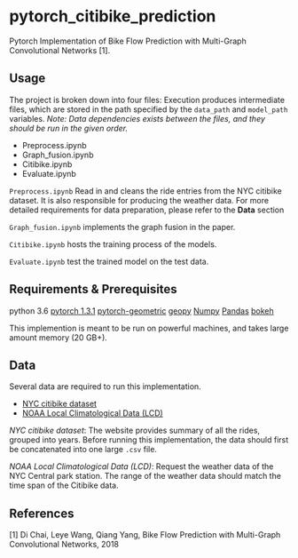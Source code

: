 # pytorch_citibike_prediction

Pytorch Implementation of Bike Flow Prediction with Multi-Graph Convolutional Networks [1].

## Usage

The project is broken down into four files:
Execution produces intermediate files, which are stored in the path specified by the `data_path` and `model_path` variables.
*Note: Data dependencies exists between the files, and they should be run in the given order.*

- Preprocess.ipynb
- Graph_fusion.ipynb
- Citibike.ipynb
- Evaluate.ipynb
    
`Preprocess.ipynb`  Read in and cleans the ride entries from the NYC citibike dataset. It is also responsible for producing the weather data. For more detailed requirements for data preparation, please refer to the **Data** section

`Graph_fusion.ipynb` implements the graph fusion in the paper.

`Citibike.ipynb` hosts the training process of the models.

`Evaluate.ipynb` test the trained model on the test data. 

## Requirements & Prerequisites

python 3.6
[pytorch 1.3.1](https://pytorch.org)
[pytorch-geometric](https://github.com/rusty1s/pytorch_geometric)
[geopy](https://pypi.org/project/geopy/)
[Numpy](https://numpy.org)
[Pandas](https://pandas.pydata.org)
[bokeh](https://docs.bokeh.org/en/1.4.0/)

This implemention is meant to be run on powerful machines, and takes large amount memory (20 GB+).

## Data

Several data are required to run this implementation.

- [NYC citibike dataset](https://www.citibikenyc.com/system-data)
- [NOAA Local Climatological Data (LCD)](https://www.ncdc.noaa.gov/cdo-web/datatools/lcd)

*NYC citibike dataset*: The website provides summary of all the rides, grouped into years. Before running this implementation, the data should first be concatenated into one large `.csv` file.

*NOAA Local Climatological Data (LCD)*: Request the weather data of the NYC Central park station. The range of the weather data should match the time span of the Citibike data.


## References
[1] Di Chai, Leye Wang, Qiang Yang, Bike Flow Prediction with Multi-Graph Convolutional Networks, 2018

